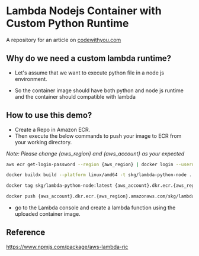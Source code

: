 # Lambda Nodejs Container with Custom Python Runtime

A repository for an article on [codewithyou.com](https://www.codewithyou.com/blog/docker-lambda-node-with-python)

## Why do we need a custom lambda runtime?

* Let's assume that we want to execute python file in a node js environment.

* So the container image should have both python and node js runtime and the container should compatible with lambda

## How to use this demo?

* Create a Repo in Amazon ECR.
* Then execute the below commands to push your image to ECR from your working directory.

*Note: Please change {aws_region} and {aws_account} as your expected*
```bash
aws ecr get-login-password --region {aws_region} | docker login --username AWS --password-stdin {aws_account}.dkr.ecr.{aws_region}.amazonaws.com

docker buildx build --platform linux/amd64 -t skg/lambda-python-node .

docker tag skg/lambda-python-node:latest {aws_account}.dkr.ecr.{aws_region}.amazonaws.com/skg/lambda-python-node:latest

docker push {aws_account}.dkr.ecr.{aws_region}.amazonaws.com/skg/lambda-python-node:latest
```
* go to the Lambda console and create a lambda function using the uploaded container image.

## Reference
https://www.npmjs.com/package/aws-lambda-ric
